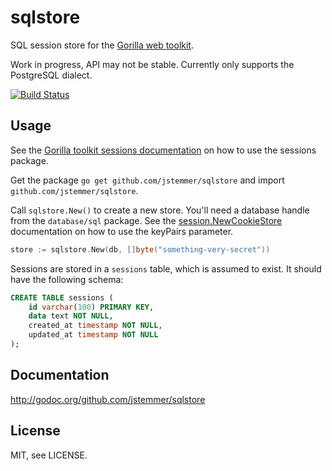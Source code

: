 # sqlstore

SQL session store for the [Gorilla web toolkit](http://www.gorillatoolkit.org).

Work in progress, API may not be stable. Currently only supports the PostgreSQL
dialect.

[![Build Status](https://travis-ci.org/jstemmer/sqlstore.svg?branch=master)](https://travis-ci.org/jstemmer/sqlstore)

## Usage

See the [Gorilla toolkit sessions
documentation](http://www.gorillatoolkit.org/pkg/sessions) on how to use the
sessions package.

Get the package `go get github.com/jstemmer/sqlstore` and import
`github.com/jstemmer/sqlstore`.

Call `sqlstore.New()` to create a new store. You'll need a database handle from
the `database/sql` package. See the
[session.NewCookieStore](http://www.gorillatoolkit.org/pkg/sessions#NewCookieStore)
documentation on how to use the keyPairs parameter.

```go
store := sqlstore.New(db, []byte("something-very-secret"))
```

Sessions are stored in a `sessions` table, which is assumed to exist. It should
have the following schema:

```sql
CREATE TABLE sessions (
	id varchar(100) PRIMARY KEY,
	data text NOT NULL,
	created_at timestamp NOT NULL,
	updated_at timestamp NOT NULL
);
```

## Documentation

http://godoc.org/github.com/jstemmer/sqlstore

## License

MIT, see LICENSE.
